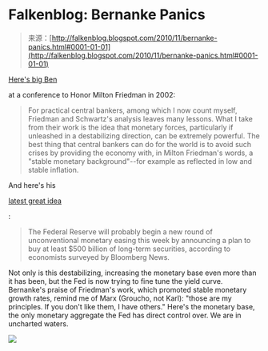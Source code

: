 <!--yml
category: 未分类
date: 2024-05-12 21:17:27
-->

# Falkenblog: Bernanke Panics

> 来源：[http://falkenblog.blogspot.com/2010/11/bernanke-panics.html#0001-01-01](http://falkenblog.blogspot.com/2010/11/bernanke-panics.html#0001-01-01)

[Here's big Ben](http://www.federalreserve.gov/BOARDDOCS/SPEECHES/2002/20021108/default.htm)

at a conference to Honor Milton Friedman in 2002:

> For practical central bankers, among which I now count myself, Friedman and Schwartz's analysis leaves many lessons. What I take from their work is the idea that monetary forces, particularly if unleashed in a destabilizing direction, can be extremely powerful. The best thing that central bankers can do for the world is to avoid such crises by providing the economy with, in Milton Friedman's words, a "stable monetary background"--for example as reflected in low and stable inflation.

And here's his

[latest great idea](http://www.bloomberg.com/news/2010-11-01/fed-likely-to-announce-500-billion-of-purchases-survey-shows.html)

:

> The Federal Reserve will probably begin a new round of unconventional monetary easing this week by announcing a plan to buy at least $500 billion of long-term securities, according to economists surveyed by Bloomberg News.

Not only is this destabilizing, increasing the monetary base even more than it has been, but the Fed is now trying to fine tune the yield curve. Bernanke's praise of Friedman's work, which promoted stable monetary growth rates, remind me of Marx (Groucho, not Karl): "those are my principles. If you don't like them, I have others." Here's the monetary base, the only monetary aggregate the Fed has direct control over. We are in uncharted waters.

[![](img/b59dcd519ae58cf83409a488a85e512a.png)](https://blogger.googleusercontent.com/img/b/R29vZ2xl/AVvXsEisnFWHezQ07F2BgNYfitW7mRKqZSTnnAAiHTfy1e55O_WnaJLL_fjNJBCTkVdw4S3hQADfQiLnYSJrsvdHb45Saa1S09Ac802x5gSWUBxrclRzijIjldnmjmsceF2zAwHnZdikyw/s1600/monbase.png)